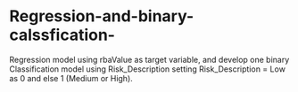 # Regression-and-binary-calssfication-
Regression model using rbaValue as target variable, and develop one binary Classification model using Risk_Description setting Risk_Description = Low as 0 and else 1 (Medium or High).
